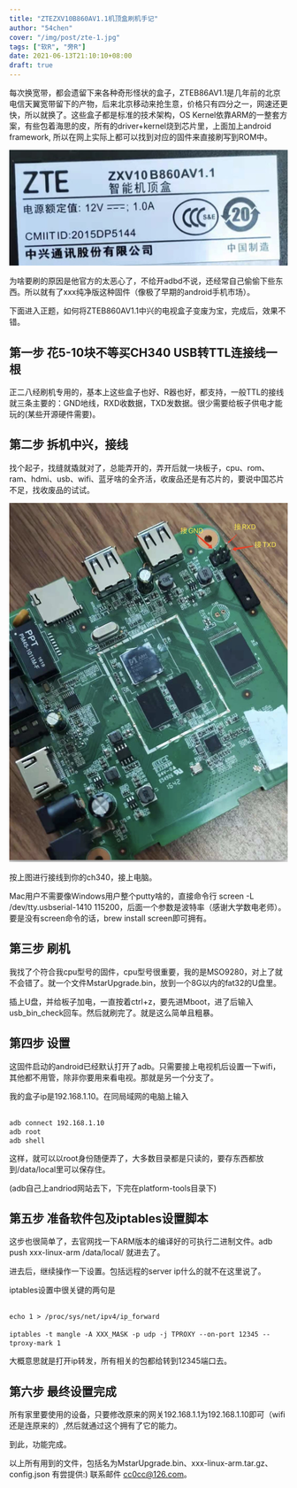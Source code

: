 ```yaml
---
title: "ZTEZXV10B860AV1.1机顶盒刷机手记"
author: "54chen"
cover: "/img/post/zte-1.jpg"
tags: ["软R", "旁R"]
date: 2021-06-13T21:10:10+08:00
draft: true
---
```


每次换宽带，都会遗留下来各种奇形怪状的盒子，ZTEB86AV1.1是几年前的北京电信天翼宽带留下的产物，后来北京移动来抢生意，价格只有四分之一，网速还更快，所以就换了。这些盒子都是标准的技术架构，OS Kernel依靠ARM的一整套方案，有些包着海思的皮，所有的driver+kernel烧到芯片里，上面加上android framework, 所以在网上实际上都可以找到对应的固件来直接刷写到ROM中。

![zte](/img/post/zte-2.jpg)

<!--more-->

为啥要刷的原因是他官方的太恶心了，不给开adbd不说，还经常自己偷偷下些东西。所以就有了xxx纯净版这种固件（像极了早期的android手机市场）。

下面进入正题，如何将ZTEB860AV1.1中兴的电视盒子变废为宝，完成后，效果不错。

第一步 花5-10块不等买CH340 USB转TTL连接线一根
---------------------------------------------

正二八经刷机专用的，基本上这些盒子也好、R器也好，都支持，一般TTL的接线就三条主要的：GND地线，RXD收数据，TXD发数据。很少需要给板子供电才能玩的(某些开源硬件需要)。

第二步 拆机中兴，接线
----------------------

找个起子，找缝就撬就对了，总能弄开的，弄开后就一块板子，cpu、rom、ram、hdmi、usb、wifi、蓝牙啥的全齐活，收废品还是有芯片的，要说中国芯片不足，找收废品的试试。

![zte](/img/post/zte-3.jpg)

按上图进行接线到你的ch340，接上电脑。

Mac用户不需要像Windows用户整个putty啥的，直接命令行 screen -L /dev/tty.usbserial-1410 115200，后面一个参数是波特率（感谢大学数电老师）。要是没有screen命令的话，brew install screen即可拥有。

第三步 刷机
-----------

我找了个符合我cpu型号的固件，cpu型号很重要，我的是MSO9280，对上了就不会错了。就一个文件MstarUpgrade.bin，放到一个8G以内的fat32的U盘里。

插上U盘，并给板子加电，一直按着ctrl+z，要先进Mboot，进了后输入usb_bin_check回车。然后就刷完了。就是这么简单且粗暴。

第四步 设置
------------

这固件启动的android已经默认打开了adb。只需要接上电视机后设置一下wifi，其他都不用管，除非你要用来看电视。那就是另一个分支了。

我的盒子ip是192.168.1.10。在同局域网的电脑上输入

```shell

adb connect 192.168.1.10
adb root
adb shell

```

这样，就可以以root身份随便弄了，大多数目录都是只读的，要存东西都放到/data/local里可以保存住。

(adb自己上andriod网站去下，下完在platform-tools目录下)

第五步 准备软件包及iptables设置脚本
-----------------------------------

这步也很简单了，去官网找一下ARM版本的编译好的可执行二进制文件。adb push xxx-linux-arm /data/local/ 就进去了。

进去后，继续操作一下设置。包括远程的server ip什么的就不在这里说了。

iptables设置中很关键的两句是

```shell

echo 1 > /proc/sys/net/ipv4/ip_forward

iptables -t mangle -A XXX_MASK -p udp -j TPROXY --on-port 12345 --tproxy-mark 1

```

大概意思就是打开ip转发，所有相关的包都给转到12345端口去。

第六步 最终设置完成
-------------------

所有家里要使用的设备，只要修改原来的网关192.168.1.1为192.168.1.10即可（wifi还是连原来的）,然后就通过这个拥有了它的能力。

到此，功能完成。

以上所有用到的文件，包括名为MstarUpgrade.bin、xxx-linux-arm.tar.gz、config.json 有尝提供:) 联系邮件 cc0cc@126.com。

